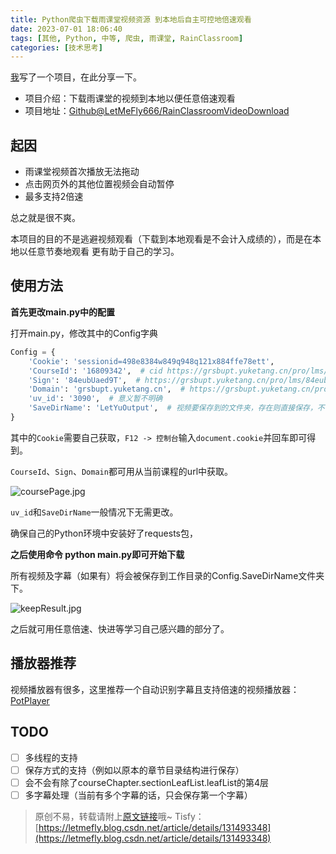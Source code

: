 ```yaml
---
title: Python爬虫下载雨课堂视频资源 到本地后自主可控地倍速观看
date: 2023-07-01 18:06:40
tags: [其他, Python, 中等, 爬虫, 雨课堂, RainClassroom]
categories: [技术思考]
---
```


[我](https://letmefly.xyz)写了一个项目，在此分享一下。

+ 项目介绍：下载雨课堂的视频到本地以便任意倍速观看
+ 项目地址：[Github@LetMeFly666/RainClassroomVideoDownload](https://github.com/LetMeFly666/RainClassroomVideoDownload)

## 起因

+ 雨课堂视频首次播放无法拖动
+ 点击网页外的其他位置视频会自动暂停
+ 最多支持2倍速

总之就是很不爽。

本项目的目的不是逃避视频观看（下载到本地观看是不会计入成绩的），而是在本地以任意节奏地观看 更有助于自己的学习。

## 使用方法

**首先更改main.py中的配置**

打开main.py，修改其中的Config字典

```python
Config = {
    'Cookie': 'sessionid=498e8384w849q948q121x884ffe78ett',
    'CourseId': '16809342',  # cid https://grsbupt.yuketang.cn/pro/lms/84eubUaed9T/16809342/studycontent
    'Sign': '84eubUaed9T',  # https://grsbupt.yuketang.cn/pro/lms/84eubUaed9T/16809342/studycontent
    'Domain': 'grsbupt.yuketang.cn',  # https://grsbupt.yuketang.cn/pro/lms/84eubUaed9T/16809342/studycontent
    'uv_id': '3090',  # 意义暂不明确
    'SaveDirName': 'LetYuOutput',  # 视频要保存到的文件夹，存在则直接保存，不存在则创建
}
```

其中的```Cookie```需要自己获取，```F12 -> 控制台```输入```document.cookie```并回车即可得到。

```CourseId```、```Sign```、```Domain```都可用从当前课程的url中获取。

![coursePage.jpg](https://cors.tisfy.eu.org/https://img-blog.csdnimg.cn/6b8faea060684253b35a5cfd4f0231c6.png)

```uv_id```和```SaveDirName```一般情况下无需更改。

确保自己的Python环境中安装好了requests包，

**之后使用命令 python main.py即可开始下载**

所有视频及字幕（如果有）将会被保存到工作目录的Config.SaveDirName文件夹下。

![keepResult.jpg](https://cors.tisfy.eu.org/https://img-blog.csdnimg.cn/966531a5efeb450685b58e1c4a63bf53.png)

之后就可用任意倍速、快进等学习自己感兴趣的部分了。

## 播放器推荐

视频播放器有很多，这里推荐一个自动识别字幕且支持倍速的视频播放器：[PotPlayer](https://potplayer.daum.net/)

## TODO

+ [ ] 多线程的支持
+ [ ] 保存方式的支持（例如以原本的章节目录结构进行保存）
+ [ ] 会不会有除了courseChapter.sectionLeafList.leafList的第4层
+ [ ] 多字幕处理（当前有多个字幕的话，只会保存第一个字幕）

> 原创不易，转载请附上[原文链接](https://blog.letmefly.xyz/2023/07/01/Other-Python-Spider-YuketangRainClassroomVideoDownload/)哦~
> Tisfy：[https://letmefly.blog.csdn.net/article/details/131493348](https://letmefly.blog.csdn.net/article/details/131493348)
